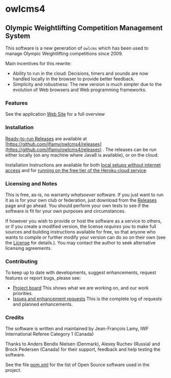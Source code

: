 # owlcms4
## Olympic Weightlifting Competition Management System 

This software is a new generation of `owlcms` which has been used to manage Olympic Weightlifting competitions since 2009. 

Main incentives for this rewrite:
- Ability to run in the cloud: Decisions, timers and sounds are now handled locally in the browser to provide better feedback.
- Simplicity and robustness: The new version is much simpler due to the evolution of Web browsers and Web programming frameworks.

### Features

See the application [Web Site](https://jflamy.github.io/owlcms4/) for a full overview

### Installation
[Ready-to-run Releases](https://github.com/jflamy/owlcms4/releases) are available at [https://github.com/jflamy/owlcms4/releases](https://github.com/jflamy/owlcms4/releases) . The releases can be run either locally (on any machine where Java8 is available), or on the cloud.

Installation Instructions are available for both [local setups without internet access](https://jflamy.github.io/owlcms4/#/LocalSetup.md) and for [running on the free tier of the Heroku cloud service](https://jflamy.github.io/owlcms4/#/Heroku.md).

### Licensing and Notes

This is free, as-is, no warranty *whatsoever* software. If you just want to run it as is for your own club or federation, just download from the [Releases](https://github.com/jflamy/owlcms4/releases) page and go ahead. You should perform your own tests to see if the software is fit for your own purposes and circumstances.

If however you wish to provide or host the software as a service to others, or if you create a modified version, the license *requires* you to make full sources and building instructions available for free, so that anyone who wants to compile or further modify your version can do so on their own (see the [License](https://github.com/jflamy/owlcms4/blob/master/LICENSE.txt) for details.).  You may contact the author to seek alternative licensing agreements.

### Contributing

To keep up to date with developments, suggest enhancements, request features or report bugs, please see:

- [Project board](https://github.com/jflamy/owlcms4/projects/1) This shows what we are working on, and our work priorities.
- [Issues and enhancement requests](https://github.com/jflamy/owlcms4/issues) This is the complete log of requests and planned enhancements.

### Credits

The software is written and maintained by Jean-François Lamy, IWF International Referee Category 1 (Canada)

Thanks to Anders Bendix Nielsen (Denmark), Alexey Ruchev (Russia) and Brock Pedersen (Canada) for their support, feedback and help testing the software.

See the file [pom.xml](pom.xml) for the list of Open Source software used in the project.